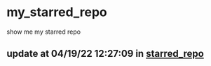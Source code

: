 # my_starred_repo
show me my starred repo

update at 04/19/22 12:27:09 in [starred_repo](./index.html)
---

